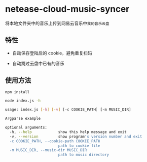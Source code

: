 # netease-cloud-music-syncer

将本地文件夹中的音乐上传到网易云音乐中`我的音乐云盘`

## 特性

- 自动保存登陆后的 cookie，避免重复扫码

* 自动跳过云盘中已有的音乐

## 使用方法

```sh
npm install

node index.js -h

usage: index.js [-h] [-v] [-c COOKIE_PATH] [-m MUSIC_DIR]

Argparse example

optional arguments:
  -h, --help            show this help message and exit
  -v, --version         show program's version number and exit
  -c COOKIE_PATH, --cookie-path COOKIE_PATH
                        path to cookie file
  -m MUSIC_DIR, --music-dir MUSIC_DIR
                        path to music directory
```
